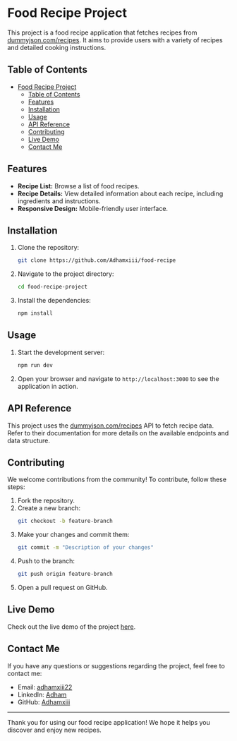 # Food Recipe Project

This project is a food recipe application that fetches recipes from [dummyjson.com/recipes](https://dummyjson.com/recipes). It aims to provide users with a variety of recipes and detailed cooking instructions.

## Table of Contents

- [Food Recipe Project](#food-recipe-project)
  - [Table of Contents](#table-of-contents)
  - [Features](#features)
  - [Installation](#installation)
  - [Usage](#usage)
  - [API Reference](#api-reference)
  - [Contributing](#contributing)
  - [Live Demo](#live-demo)
  - [Contact Me](#contact-me)

## Features

- **Recipe List:** Browse a list of food recipes.
- **Recipe Details:** View detailed information about each recipe, including ingredients and instructions.
- **Responsive Design:** Mobile-friendly user interface.

## Installation

1. Clone the repository:
   ```bash
   git clone https://github.com/Adhamxiii/food-recipe
   ```
2. Navigate to the project directory:
   ```bash
   cd food-recipe-project
   ```
3. Install the dependencies:
   ```bash
   npm install
   ```

## Usage

1. Start the development server:
   ```bash
   npm run dev
   ```
2. Open your browser and navigate to `http://localhost:3000` to see the application in action.

## API Reference

This project uses the [dummyjson.com/recipes](https://dummyjson.com/recipes) API to fetch recipe data. Refer to their documentation for more details on the available endpoints and data structure.

## Contributing

We welcome contributions from the community! To contribute, follow these steps:

1. Fork the repository.
2. Create a new branch:
   ```bash
   git checkout -b feature-branch
   ```
3. Make your changes and commit them:
   ```bash
   git commit -m "Description of your changes"
   ```
4. Push to the branch:
   ```bash
   git push origin feature-branch
   ```
5. Open a pull request on GitHub.

## Live Demo

Check out the live demo of the project [here](https://food-recipe-six-dusky.vercel.app/).

## Contact Me

If you have any questions or suggestions regarding the project, feel free to contact me:

- Email: [adhamxiii22](mailto:adhamxiii22@gmail.com)
- LinkedIn: [Adham](https://www.linkedin.com/in/adhamnasser/)
- GitHub: [Adhamxiii](https://github.com/Adhamxiii)

---

Thank you for using our food recipe application! We hope it helps you discover and enjoy new recipes.
